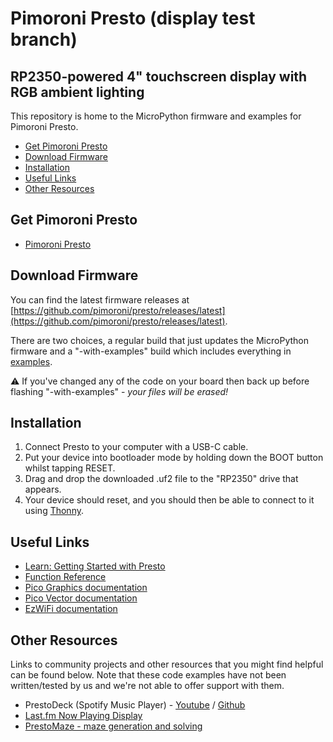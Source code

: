# Pimoroni Presto (display test branch)<!-- omit in toc -->

## RP2350-powered 4" touchscreen display with RGB ambient lighting<!-- omit in toc -->

This repository is home to the MicroPython firmware and examples for
Pimoroni Presto.

- [Get Pimoroni Presto](#get-pimoroni-presto)
- [Download Firmware](#download-firmware)
- [Installation](#installation)
- [Useful Links](#useful-links)
- [Other Resources](#other-resources)

## Get Pimoroni Presto

* [Pimoroni Presto](https://shop.pimoroni.com/products/presto)

## Download Firmware

You can find the latest firmware releases at [https://github.com/pimoroni/presto/releases/latest](https://github.com/pimoroni/presto/releases/latest).

There are two choices, a regular build that just updates the MicroPython firmware and a "-with-examples" build which includes everything in [examples](examples).

:warning: If you've changed any of the code on your board then back up before flashing "-with-examples" - *your files will be erased!*

## Installation

1. Connect Presto to your computer with a USB-C cable.
2. Put your device into bootloader mode by holding down the BOOT button whilst tapping RESET.
3. Drag and drop the downloaded .uf2 file to the "RP2350" drive that appears.
4. Your device should reset, and you should then be able to connect to it using [Thonny](https://thonny.org/).

## Useful Links

* [Learn: Getting Started with Presto](https://learn.pimoroni.com/article/getting-started-with-presto)
* [Function Reference](docs/presto.md)
* [Pico Graphics documentation](https://github.com/pimoroni/pimoroni-pico/blob/main/micropython/modules/picographics/README.md)
* [Pico Vector documentation](docs/picovector.md)
* [EzWiFi documentation](docs/wifi.md)

## Other Resources

Links to community projects and other resources that you might find helpful can be found below. Note that these code examples have not been written/tested by us and we're not able to offer support with them.

- PrestoDeck (Spotify Music Player) - [Youtube](https://www.youtube.com/watch?v=iOz5XUVkFkY) / [Github](https://github.com/fatihak/PrestoDeck)
- [Last.fm Now Playing Display](https://github.com/andypiper/presto-lastfm)
- [PrestoMaze - maze generation and solving](https://github.com/kurosuke/PrestoMaze/)



